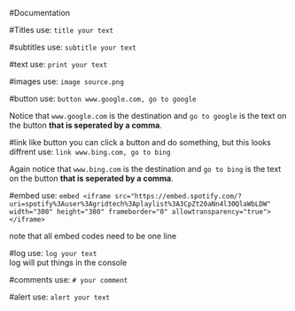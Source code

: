 #Documentation

#Titles
use: `title your text`

#subtitles
use: `subtitle your text`

#text
use: `print your text`

#images
use: `image source.png`

#button
use: `button www.google.com, go to google` <br>

Notice that `www.google.com` is the destination and `go to google` is the text on the button <b>that is seperated by a comma</b>.

#link
like button you can click a button and do something, but this looks diffrent
use: `link www.bing.com, go to bing`

Again notice that `www.bing.com` is the destination and `go to bing` is the text on the button <b>that is seperated by a comma</b>.

#embed
use: `embed <iframe src="https://embed.spotify.com/?uri=spotify%3Auser%3Agridtech%3Aplaylist%3A3CpZt20aNn4l30QlaWbLDW" width="300" height="380" frameborder="0" allowtransparency="true"></iframe>`

note that all embed codes need to be one line

#log
use: `log your text` <br>
log will put things in the console

#comments
use: `# your comment`

#alert
use: `alert your text`
